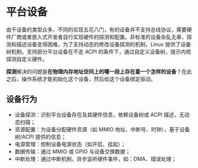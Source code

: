 # 平台设备
由于设备的类型众多，不同的实现五花八门，有的设备并不支持总线协议，需要硬件厂商或者嵌入式开发者自行实现硬件的探测和配置。非标准的设备杂乱无章，探测和描述设备变得困难，为了支持动态的修改设备探测的机制，Linux 提供了设备树机制，支持部分平台设备在不走 ACPI 的条件下，通过自定义设备树，提示内核探测自定义硬件。

**探测**解决的问题是**在物理内存地址空间上的哪一段上存在着一个怎样的设备**？在此之后，操作系统才能初始化这个设备，然后给这个设备绑定驱动。

## 设备行为
+ 设备探测：识别平台设备存在及其硬件信息，依赖设备树或 ACPI 描述，无动态扫描；
+ 资源配置：为设备分配硬件资源（如 MMIO 地址、中断号、时钟），基于设备树/ACPI 提供的信息；
+ 电源管理：控制设备电源状态（如开启、挂起）；
+ 数据传输：通过 MMIO 或 GPIO 与设备交换数据；
+ 中断处理：通过中断机制，异步监听硬件事件，如：DMA、错误处理；